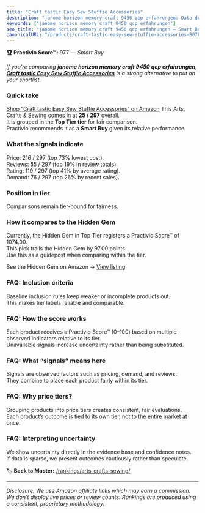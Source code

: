 ```yaml
---
title: "Craft tastic Easy Sew Stuffie Accessories"
description: "janome horizon memory craft 9450 qcp erfahrungen: Data-driven within Top Tier ranking using the Practivio Score™. Positioned by quality, value, demand, findabi…"
keywords: ["janome horizon memory craft 9450 qcp erfahrungen"]
seo_title: "janome horizon memory craft 9450 qcp erfahrungen — Smart Buy Top Tier (2025)"
canonicalURL: "/products/craft-tastic-easy-sew-stuffie-accessories-B07P9G5VWP/"
---
```


**🏆 Practivio Score™:** 977 — _Smart Buy_


*If you're comparing **janome horizon memory craft 9450 qcp erfahrungen**, **[Craft tastic Easy Sew Stuffie Accessories](https://www.amazon.com/dp/B07P9G5VWP?tag=practivio-20)** is a strong alternative to put on your shortlist.*
### Quick take
[Shop “Craft tastic Easy Sew Stuffie Accessories” on Amazon](https://www.amazon.com/dp/B07P9G5VWP?tag=practivio-20)
This Arts, Crafts & Sewing comes in at **25 / 297** overall.  
It is grouped in the **Top Tier tier** for fair comparison.  
Practivio recommends it as a **Smart Buy** given its relative performance.

### What the signals indicate
Price: 216 / 297 (top 73% lowest cost).  
Reviews: 55 / 297 (top 19% in review totals).  
Rating: 119 / 297 (top 41% by average rating).  
Demand: 76 / 297 (top 26% by recent sales).

### Position in tier
Comparisons remain tier-bound for fairness.

### How it compares to the Hidden Gem
Currently, the Hidden Gem in Top Tier registers a Practivio Score™ of 1074.00.  
This pick trails the Hidden Gem by 97.00 points.  
Use this as a guidepost when comparing within the tier.  

See the Hidden Gem on Amazon → [View listing](https://www.amazon.com/dp/B000YZASYO?tag=practivio-20)

### FAQ: Inclusion criteria
Baseline inclusion rules keep weaker or incomplete products out.  
This makes tier labels reliable and comparable.

### FAQ: How the score works
Each product receives a Practivio Score™ (0–100) based on multiple observed indicators relative to its tier.  
Unavailable signals increase uncertainty rather than being substituted.

### FAQ: What “signals” means here
Signals are observed factors such as pricing, demand, and reviews.  
They combine to place each product fairly within its tier.

### FAQ: Why price tiers?
Grouping products into price tiers creates consistent, fair evaluations.  
Each product’s outcome is tied to its own tier, not to the entire market at once.

### FAQ: Interpreting uncertainty
We show uncertainty directly in the evidence base and confidence notes.  
If data is sparse, we present outcomes cautiously rather than speculate.


🏷️ **Back to Master:** [/rankings/arts-crafts-sewing/](/rankings/arts-crafts-sewing/)

---
_Disclosure: We use Amazon affiliate links which may earn a commission. We don’t display live prices or review counts. Rankings are produced using a consistent, proprietary methodology._
